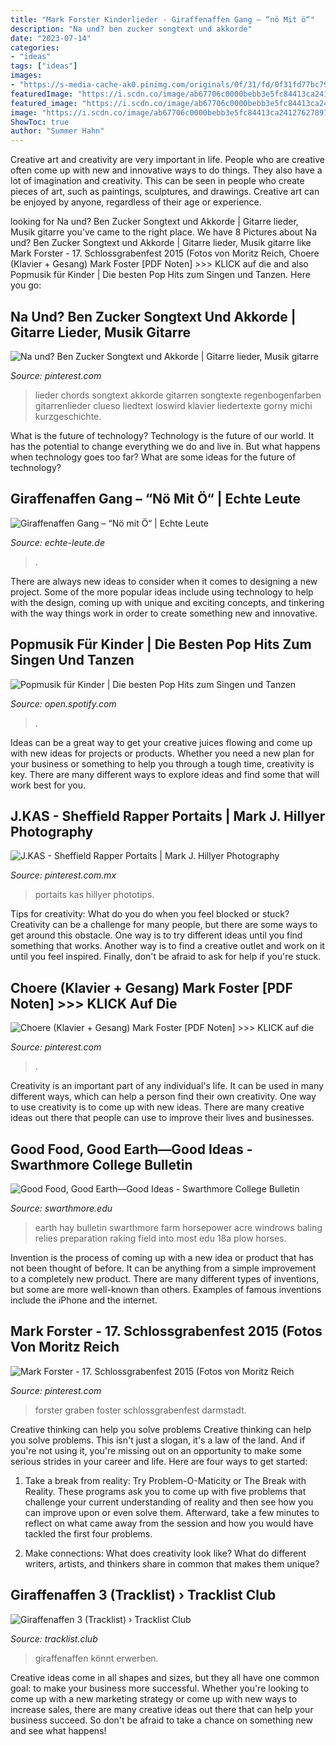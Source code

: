 ```yaml
---
title: "Mark Forster Kinderlieder - Giraffenaffen Gang – “nö Mit ö“"
description: "Na und? ben zucker songtext und akkorde"
date: "2023-07-14"
categories:
- "ideas"
tags: ["ideas"]
images:
- "https://s-media-cache-ak0.pinimg.com/originals/0f/31/fd/0f31fd77bc799a9ec30a5c95c25d55a7.png"
featuredImage: "https://i.scdn.co/image/ab67706c0000bebb3e5fc84413ca24127627897a"
featured_image: "https://i.scdn.co/image/ab67706c0000bebb3e5fc84413ca24127627897a"
image: "https://i.scdn.co/image/ab67706c0000bebb3e5fc84413ca24127627897a"
ShowToc: true
author: "Summer Hahn"
---
```



Creative art and creativity are very important in life. People who are creative often come up with new and innovative ways to do things. They also have a lot of imagination and creativity. This can be seen in people who create pieces of art, such as paintings, sculptures, and drawings. Creative art can be enjoyed by anyone, regardless of their age or experience.

	

		
looking for Na und? Ben Zucker Songtext und Akkorde | Gitarre lieder, Musik gitarre you've came to the right place. We have 8 Pictures about Na und? Ben Zucker Songtext und Akkorde | Gitarre lieder, Musik gitarre like Mark Forster - 17. Schlossgrabenfest 2015 (Fotos von Moritz Reich, Choere (Klavier + Gesang) Mark Foster [PDF Noten] &gt;&gt;&gt; KLICK auf die and also Popmusik für Kinder | Die besten Pop Hits zum Singen und Tanzen. Here you go:
		
    
## Na Und? Ben Zucker Songtext Und Akkorde | Gitarre Lieder, Musik Gitarre

<img loading=lazy src="https://i.pinimg.com/originals/11/38/08/1138081831f37722d5dccf2ec85913e9.png" onerror="this.onerror=null;this.src='https://tse2.mm.bing.net/th?id=OIP.iQtrtiYoIzNfr9Mx3sXIywHaJ4&amp;pid=15.1';" alt="Na und? Ben Zucker Songtext und Akkorde | Gitarre lieder, Musik gitarre">

_Source: pinterest.com_

>lieder chords songtext akkorde gitarren songtexte regenbogenfarben gitarrenlieder clueso liedtext loswird klavier liedertexte gorny michi kurzgeschichte. 

	

What is the future of technology?
Technology is the future of our world. It has the potential to change everything we do and live in. But what happens when technology goes too far? What are some ideas for the future of technology?

    
## Giraffenaffen Gang – “Nö Mit Ö“ | Echte Leute

<img loading=lazy src="https://www.echte-leute.de/wordpress/wp-content/uploads/2016/07/GiraffenaffenGang-Noe-mit-oe.jpg" onerror="this.onerror=null;this.src='https://tse4.mm.bing.net/th?id=OIP.qn7eKrfaXkH8S44P83JE_QHaHa&amp;pid=15.1';" alt="Giraffenaffen Gang – “Nö mit Ö“ | Echte Leute">

_Source: echte-leute.de_

>. 

	

There are always new ideas to consider when it comes to designing a new project. Some of the more popular ideas include using technology to help with the design, coming up with unique and exciting concepts, and tinkering with the way things work in order to create something new and innovative.

    
## Popmusik Für Kinder | Die Besten Pop Hits Zum Singen Und Tanzen

<img loading=lazy src="https://i.scdn.co/image/ab67706c0000bebb3e5fc84413ca24127627897a" onerror="this.onerror=null;this.src='https://tse3.mm.bing.net/th?id=OIP.gfS9VWA0QtAD3-E3N097VgHaHa&amp;pid=15.1';" alt="Popmusik für Kinder | Die besten Pop Hits zum Singen und Tanzen">

_Source: open.spotify.com_

>. 

	

Ideas can be a great way to get your creative juices flowing and come up with new ideas for projects or products. Whether you need a new plan for your business or something to help you through a tough time, creativity is key. There are many different ways to explore ideas and find some that will work best for you.

    
## J.KAS - Sheffield Rapper Portaits | Mark J. Hillyer Photography

<img loading=lazy src="https://i.pinimg.com/originals/c1/37/c5/c137c51807ad9d70be05ce4dd49aa03f.jpg" onerror="this.onerror=null;this.src='https://tse1.mm.bing.net/th?id=OIP.43MydkpXXFYs3Vg7QVhehQHaLI&amp;pid=15.1';" alt="J.KAS - Sheffield Rapper Portaits | Mark J. Hillyer Photography">

_Source: pinterest.com.mx_

>portaits kas hillyer phototips. 

	

Tips for creativity: What do you do when you feel blocked or stuck?
Creativity can be a challenge for many people, but there are some ways to get around this obstacle. One way is to try different ideas until you find something that works. Another way is to find a creative outlet and work on it until you feel inspired. Finally, don't be afraid to ask for help if you're stuck.

    
## Choere (Klavier + Gesang) Mark Foster [PDF Noten] &gt;&gt;&gt; KLICK Auf Die

<img loading=lazy src="https://s-media-cache-ak0.pinimg.com/originals/0f/31/fd/0f31fd77bc799a9ec30a5c95c25d55a7.png" onerror="this.onerror=null;this.src='https://tse2.mm.bing.net/th?id=OIP.A0SAxjf0t-cdpd6tZm8vDAHaK_&amp;pid=15.1';" alt="Choere (Klavier + Gesang) Mark Foster [PDF Noten] &gt;&gt;&gt; KLICK auf die">

_Source: pinterest.com_

>. 

	

Creativity is an important part of any individual's life. It can be used in many different ways, which can help a person find their own creativity. One way to use creativity is to come up with new ideas. There are many creative ideas out there that people can use to improve their lives and businesses.

    
## Good Food, Good Earth—Good Ideas - Swarthmore College Bulletin

<img loading=lazy src="https://www.swarthmore.edu/bulletin/archive/wp/wp-content/uploads/2011/October/18a_horses_plow.jpg" onerror="this.onerror=null;this.src='https://tse3.mm.bing.net/th?id=OIP.dhc5axJdpj8ZPsQffSLLdQHaE8&amp;pid=15.1';" alt="Good Food, Good Earth—Good Ideas - Swarthmore College Bulletin">

_Source: swarthmore.edu_

>earth hay bulletin swarthmore farm horsepower acre windrows baling relies preparation raking field into most edu 18a plow horses. 

	

Invention is the process of coming up with a new idea or product that has not been thought of before. It can be anything from a simple improvement to a completely new product. There are many different types of inventions, but some are more well-known than others. Examples of famous inventions include the iPhone and the internet.

    
## Mark Forster - 17. Schlossgrabenfest 2015 (Fotos Von Moritz Reich

<img loading=lazy src="https://i.pinimg.com/originals/68/07/ad/6807adbca60b7e2ba9d69295864da7cd.jpg" onerror="this.onerror=null;this.src='https://tse2.mm.bing.net/th?id=OIP.fJ8xcSXqRXyhR9oEq0JuNAHaE7&amp;pid=15.1';" alt="Mark Forster - 17. Schlossgrabenfest 2015 (Fotos von Moritz Reich">

_Source: pinterest.com_

>forster graben foster schlossgrabenfest darmstadt. 

	

Creative thinking can help you solve problems
Creative thinking can help you solve problems. This isn't just a slogan, it's a law of the land. And if you're not using it, you're missing out on an opportunity to make some serious strides in your career and life. Here are four ways to get started: 
1. Take a break from reality: Try Problem-O-Maticity or The Break with Reality. These programs ask you to come up with five problems that challenge your current understanding of reality and then see how you can improve upon or even solve them. Afterward, take a few minutes to reflect on what came away from the session and how you would have tackled the first four problems. 

2. Make connections: What does creativity look like? What do different writers, artists, and thinkers share in common that makes them unique?

    
## Giraffenaffen 3 (Tracklist) › Tracklist Club

<img loading=lazy src="https://tracklist.club/wp-content/uploads/2014/10/Giraffenaffen-3.jpg" onerror="this.onerror=null;this.src='https://tse1.mm.bing.net/th?id=OIP.f8khPjBv_wb9pKpO0i2nfwHaHa&amp;pid=15.1';" alt="Giraffenaffen 3 (Tracklist) › Tracklist Club">

_Source: tracklist.club_

>giraffenaffen könnt erwerben. 

	

Creative ideas come in all shapes and sizes, but they all have one common goal: to make your business more successful. Whether you're looking to come up with a new marketing strategy or come up with new ways to increase sales, there are many creative ideas out there that can help your business succeed. So don't be afraid to take a chance on something new and see what happens!

